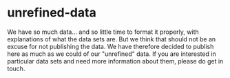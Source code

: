 # unrefined-data
We have so much data... and so little time to format it properly, with explanations of what the data sets are. But we think that should not be an excuse for not publishing the data. We have therefore decided to publish here as much as we could of our "unrefined" data.  If you are interested in particular data sets and need more information about them, please do get in touch.
